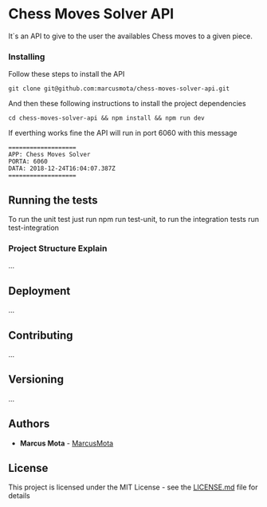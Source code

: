 # Chess Moves Solver API

It`s an API to give to the user the availables Chess moves to a given piece.

### Installing

Follow these steps to install the API


```
git clone git@github.com:marcusmota/chess-moves-solver-api.git
```

And then these following instructions to install the project dependencies

```
cd chess-moves-solver-api && npm install && npm run dev
```

If everthing works fine the API will run in port 6060 with this message

```
===================
APP: Chess Moves Solver
PORTA: 6060
DATA: 2018-12-24T16:04:07.387Z
===================
```

## Running the tests

To run the unit test just run npm run test-unit, to run the integration tests run test-integration

### Project Structure Explain

...

## Deployment

...

## Contributing

...

## Versioning

...

## Authors

* **Marcus Mota** -  [MarcusMota](https://github.com/marcusmota)


## License

This project is licensed under the MIT License - see the [LICENSE.md](LICENSE.md) file for details
